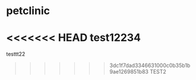 # petclinic
<<<<<<< HEAD
test12234
=======

testtt22
>>>>>>> 3dc1f7dad3346631000c0b35b1b9ae1269851b83
TEST2
